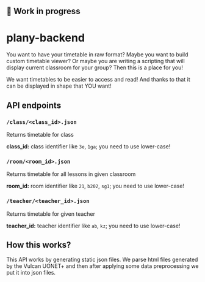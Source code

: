 ## 🚧 Work in progress

# plany-backend

You want to have your timetable in raw format? Maybe you want to build custom timetable viewer? Or maybe you are writing a scripting that will display current classroom for your group? Then this is a place for you!

We want timetables to be easier to access and read! And thanks to that it can be displayed in shape that YOU want!

## API endpoints

### `/class/<class_id>.json`

Returns timetable for class

**class_id:** class identifier like `3e`, `1ga`; you need to use lower-case!

### `/room/<room_id>.json`

Returns timetable for all lessons in given classroom

**room_id:** room identifier like `21`, `b202`, `sg1`; you need to use lower-case!

### `/teacher/<teacher_id>.json`

Returns timetable for given teacher

**teacher_id:** teacher identifier like `ab`, `kz`; you need to use lower-case!

## How this works?

This API works by generating static json files. We parse html files generated by the Vulcan UONET+ and then after applying some data preprocessing we put it into json files.
